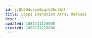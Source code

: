 ```yaml
---
id: ji8b69dyape9pqck26n36th
title: Loops Iteration Array Methods
desc: ''
updated: 1686731126608
created: 1686731126608
---
```

